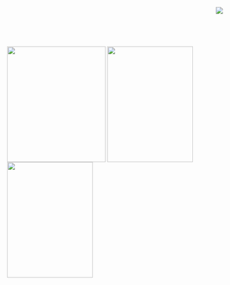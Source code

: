 <p align="right">
‎ 
 ‎ 
 ‎ 
<img align="center" src="https://i.imgur.com/V4wSBNp.gif">

 ‎‎ ‎‎ 
<p>  ‎ ‎ ‎ ‎ ‎ ‎ ‎ ‎ ‎ ‎ ‎ ‎ ‎ ‎ ‎ ‎ ‎ ‎ ‎ ‎ ‎ ‎ ‎ ‎ ‎ ‎  ‎ ‎ ‎ ‎ ‎ ‎ ‎ ‎ ‎ ‎ ‎ ‎ ‎ ‎ ‎ ‎ </p>


<p align="center">

 [<img align="center" src="https://i.imgur.com/0tE6Yl3.png" width="230" height="270">](https://rentry.co/kyojuro-rengoku) [<img align="center" src="https://i.imgur.com/rQ82Fn4.png" width="200" height="270">](https://kyostro.atabook.org/) [<img align="center" src="https://i.imgur.com/MpI5h1I.png" width="200" height="270">](https://kyojurodraws.straw.page/)
